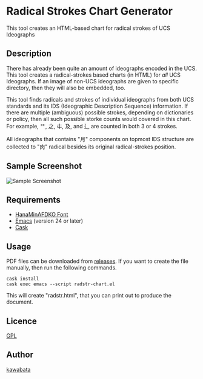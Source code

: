 Radical Strokes Chart Generator
==============================

This tool creates an HTML-based chart for radical strokes of UCS
Ideographs

## Description

There has already been quite an amount of ideographs encoded in the
UCS. This tool creates a radical-strokes based charts (in HTML) for
*all* UCS Ideographs. If an image of non-UCS ideographs are given to
specific directory, then they will also be embedded, too.

This tool finds radicals and strokes of individual ideographs from
both UCS standards and its IDS (Ideographic Description Sequence)
information. If there are multiple (ambiguous) possible strokes,
depending on dictionaries or policy, then all such possible storke
counts would covered in this chart. For example, 艹, 之, 㐄, 及, and
辶 are counted in both 3 or 4 strokes.

All ideographs that contains "月" components on topmost IDS structure
are collected to "肉" radical besides its original radical-strokes
position.

## Sample Screenshot

![Sample Screenshot](https://cloud.githubusercontent.com/assets/217020/3961395/6d4b8886-2753-11e4-9c63-b2e74eed48be.png)

## Requirements

- [HanaMinAFDKO Font](http://github.com/cjkvi/HanaMinAFDKO/)
- [Emacs](http://www.gnu.org/software/emacs/) (version 24 or later)
- [Cask](http://cask.github.io/)

## Usage

PDF files can be downloaded from
[releases](https://github.com/kawabata/Radical-Strokes-Chart/releases).
If you want to create the file manually, then run the following
commands.

    cask install
    cask exec emacs --script radstr-chart.el

This will create "radstr.html", that you can print out to produce the
document.

## Licence

[GPL](http://www.gnu.org/licenses/)

## Author

[kawabata](https://github.com/kawabata)
